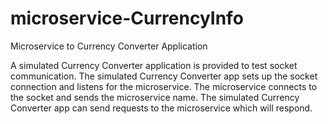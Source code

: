 # microservice-CurrencyInfo
Microservice to Currency Converter Application

A simulated Currency Converter application is provided to test socket communication.
The simulated Currency Converter app sets up the socket connection and listens for the microservice.
The microservice connects to the socket and sends the microservice name.
The simulated Currency Converter app can send requests to the microservice which will respond.
